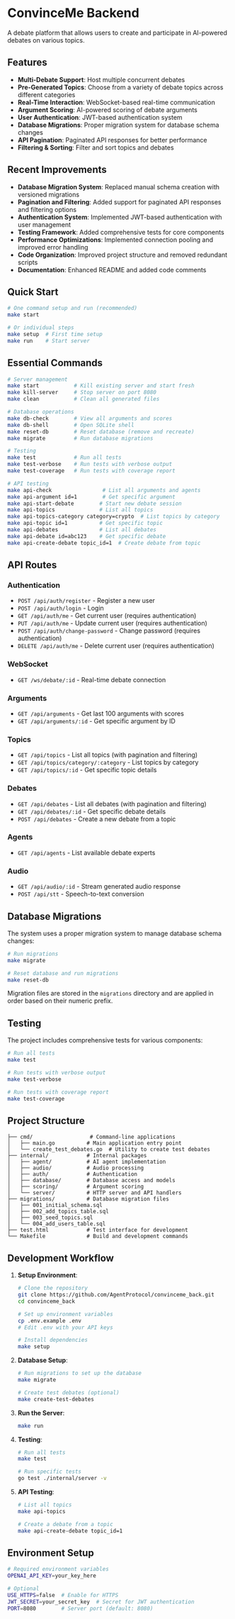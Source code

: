 # ConvinceMe Backend

A debate platform that allows users to create and participate in AI-powered debates on various topics.

## Features

- **Multi-Debate Support**: Host multiple concurrent debates
- **Pre-Generated Topics**: Choose from a variety of debate topics across different categories
- **Real-Time Interaction**: WebSocket-based real-time communication
- **Argument Scoring**: AI-powered scoring of debate arguments
- **User Authentication**: JWT-based authentication system
- **Database Migrations**: Proper migration system for database schema changes
- **API Pagination**: Paginated API responses for better performance
- **Filtering & Sorting**: Filter and sort topics and debates

## Recent Improvements

- **Database Migration System**: Replaced manual schema creation with versioned migrations
- **Pagination and Filtering**: Added support for paginated API responses and filtering options
- **Authentication System**: Implemented JWT-based authentication with user management
- **Testing Framework**: Added comprehensive tests for core components
- **Performance Optimizations**: Implemented connection pooling and improved error handling
- **Code Organization**: Improved project structure and removed redundant scripts
- **Documentation**: Enhanced README and added code comments

## Quick Start

```bash
# One command setup and run (recommended)
make start

# Or individual steps
make setup  # First time setup
make run    # Start server
```

## Essential Commands

```bash
# Server management
make start           # Kill existing server and start fresh
make kill-server     # Stop server on port 8080
make clean           # Clean all generated files

# Database operations
make db-check        # View all arguments and scores
make db-shell        # Open SQLite shell
make reset-db        # Reset database (remove and recreate)
make migrate         # Run database migrations

# Testing
make test            # Run all tests
make test-verbose    # Run tests with verbose output
make test-coverage   # Run tests with coverage report

# API testing
make api-check                # List all arguments and agents
make api-argument id=1        # Get specific argument
make api-start-debate        # Start new debate session
make api-topics              # List all topics
make api-topics-category category=crypto  # List topics by category
make api-topic id=1          # Get specific topic
make api-debates             # List all debates
make api-debate id=abc123    # Get specific debate
make api-create-debate topic_id=1  # Create debate from topic
```

## API Routes

### Authentication
- `POST /api/auth/register` - Register a new user
- `POST /api/auth/login` - Login
- `GET /api/auth/me` - Get current user (requires authentication)
- `PUT /api/auth/me` - Update current user (requires authentication)
- `POST /api/auth/change-password` - Change password (requires authentication)
- `DELETE /api/auth/me` - Delete current user (requires authentication)

### WebSocket
- `GET /ws/debate/:id` - Real-time debate connection

### Arguments
- `GET /api/arguments` - Get last 100 arguments with scores
- `GET /api/arguments/:id` - Get specific argument by ID

### Topics
- `GET /api/topics` - List all topics (with pagination and filtering)
- `GET /api/topics/category/:category` - List topics by category
- `GET /api/topics/:id` - Get specific topic details

### Debates
- `GET /api/debates` - List all debates (with pagination and filtering)
- `GET /api/debates/:id` - Get specific debate details
- `POST /api/debates` - Create a new debate from a topic

### Agents
- `GET /api/agents` - List available debate experts

### Audio
- `GET /api/audio/:id` - Stream generated audio response
- `POST /api/stt` - Speech-to-text conversion

## Database Migrations

The system uses a proper migration system to manage database schema changes:

```bash
# Run migrations
make migrate

# Reset database and run migrations
make reset-db
```

Migration files are stored in the `migrations` directory and are applied in order based on their numeric prefix.

## Testing

The project includes comprehensive tests for various components:

```bash
# Run all tests
make test

# Run tests with verbose output
make test-verbose

# Run tests with coverage report
make test-coverage
```

## Project Structure

```
├── cmd/                  # Command-line applications
│   ├── main.go          # Main application entry point
│   └── create_test_debates.go  # Utility to create test debates
├── internal/            # Internal packages
│   ├── agent/           # AI agent implementation
│   ├── audio/           # Audio processing
│   ├── auth/            # Authentication
│   ├── database/        # Database access and models
│   ├── scoring/         # Argument scoring
│   └── server/          # HTTP server and API handlers
├── migrations/          # Database migration files
│   ├── 001_initial_schema.sql
│   ├── 002_add_topics_table.sql
│   ├── 003_seed_topics.sql
│   └── 004_add_users_table.sql
├── test.html            # Test interface for development
└── Makefile             # Build and development commands
```

## Development Workflow

1. **Setup Environment**:
   ```bash
   # Clone the repository
   git clone https://github.com/AgentProtocol/convinceme_back.git
   cd convinceme_back

   # Set up environment variables
   cp .env.example .env
   # Edit .env with your API keys

   # Install dependencies
   make setup
   ```

2. **Database Setup**:
   ```bash
   # Run migrations to set up the database
   make migrate

   # Create test debates (optional)
   make create-test-debates
   ```

3. **Run the Server**:
   ```bash
   make run
   ```

4. **Testing**:
   ```bash
   # Run all tests
   make test

   # Run specific tests
   go test ./internal/server -v
   ```

5. **API Testing**:
   ```bash
   # List all topics
   make api-topics

   # Create a debate from a topic
   make api-create-debate topic_id=1
   ```

## Environment Setup

```bash
# Required environment variables
OPENAI_API_KEY=your_key_here

# Optional
USE_HTTPS=false  # Enable for HTTPS
JWT_SECRET=your_secret_key  # Secret for JWT authentication
PORT=8080        # Server port (default: 8080)
```

